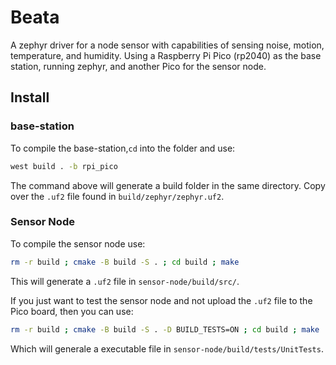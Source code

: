 # Beata
A zephyr driver for a node sensor with capabilities of sensing noise, motion,
temperature, and humidity. Using a Raspberry Pi Pico (rp2040) as the base
station, running zephyr, and another Pico for the sensor node.

## Install

### base-station
To compile the base-station,`cd` into the folder and use:
```zsh
west build . -b rpi_pico
```
The command above will generate a build folder in the same directory. Copy over
the `.uf2` file found in `build/zephyr/zephyr.uf2`.

### Sensor Node
To compile the sensor node use:
```zsh
rm -r build ; cmake -B build -S . ; cd build ; make
```
This will generate a `.uf2` file in `sensor-node/build/src/`.

If you just want to test the sensor node and not upload the `.uf2` file to the
Pico board,
then you can use:
```zsh
rm -r build ; cmake -B build -S . -D BUILD_TESTS=ON ; cd build ; make
```
Which will generale a executable file in `sensor-node/build/tests/UnitTests`.
